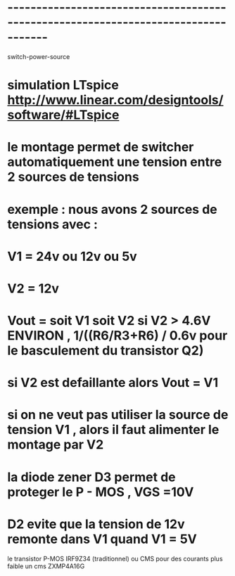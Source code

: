 # -----------------------------------------------------------------------------------
switch-power-source
# simulation LTspice  http://www.linear.com/designtools/software/#LTspice
# le montage permet de switcher automatiquement une tension entre 2 sources de tensions
# exemple : nous avons 2 sources de tensions avec :
# V1 = 24v ou  12v ou  5v
# V2 = 12v
# Vout = soit V1 soit V2 si V2 > 4.6V ENVIRON  ,  1/((R6/R3+R6) / 0.6v pour le basculement du transistor Q2)
# si V2 est defaillante alors Vout = V1
# si on ne veut pas utiliser la source de tension V1 , alors il faut alimenter le montage par V2
# la diode zener D3 permet de proteger le P - MOS , VGS =10V
# D2 evite que la tension de 12v remonte dans V1 quand V1 = 5V

le transistor P-MOS IRF9Z34 (traditionnel) ou CMS pour des courants plus faible un cms ZXMP4A16G


